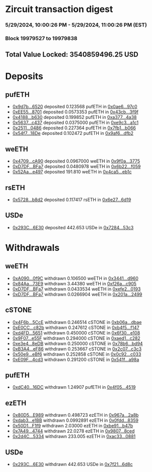 # Zircuit transaction digest
### 5/29/2024, 10:00:26 PM - 5/29/2024, 11:00:26 PM (EST)
### Block 19979527 to 19979838

## Total Value Locked: 3540859496.25 USD

# Deposits
## pufETH
- [0x9d7b...6520](https://etherscan.io/address/0x9d7bE3CD0f561075028ce5e2128C15e359a26520) deposited 0.123568 pufETH in [0x0ae6...97c0](https://etherscan.io/tx/0x9d7bE3CD0f561075028ce5e2128C15e359a26520)
- [0xEE55...8701](https://etherscan.io/address/0xEE558D77e2Ac4278Bdfe0a7a4B5ea9e8c1fC8701) deposited 0.0573353 pufETH in [0x43cb...3f9f](https://etherscan.io/tx/0xEE558D77e2Ac4278Bdfe0a7a4B5ea9e8c1fC8701)
- [0x4188...b630](https://etherscan.io/address/0x41885b24887e4d9BD954Adf1a0cbaEA5ba30b630) deposited 0.199852 pufETH in [0xa377...4a38](https://etherscan.io/tx/0x41885b24887e4d9BD954Adf1a0cbaEA5ba30b630)
- [0x5637...c437](https://etherscan.io/address/0x5637be2D23eD65c5Bb3Bd3511D28f3D6C24Ec437) deposited 0.0375000 pufETH in [0xe9c3...a1c1](https://etherscan.io/tx/0x5637be2D23eD65c5Bb3Bd3511D28f3D6C24Ec437)
- [0x2511...0486](https://etherscan.io/address/0x2511a69eB0A96225A54C9506ad69976034530486) deposited 0.227364 pufETH in [0x7fb1...b066](https://etherscan.io/tx/0x2511a69eB0A96225A54C9506ad69976034530486)
- [0x54f7...18De](https://etherscan.io/address/0x54f715E6891f5B3c381D7AA588D19089386118De) deposited 0.102472 pufETH in [0x9af6...dfb2](https://etherscan.io/tx/0x54f715E6891f5B3c381D7AA588D19089386118De)
## weETH
- [0x4709...cA90](https://etherscan.io/address/0x470992aC6d571d066D52ab67D05aF8D82781cA90) deposited 0.0967000 weETH in [0x9f0a...3775](https://etherscan.io/tx/0x470992aC6d571d066D52ab67D05aF8D82781cA90)
- [0xD7DF...BFa7](https://etherscan.io/address/0xD7DF7E085214743530afF339aFC420c7c720BFa7) deposited 0.0480978 weETH in [0x6b22...f059](https://etherscan.io/tx/0xD7DF7E085214743530afF339aFC420c7c720BFa7)
- [0x52Aa...e497](https://etherscan.io/address/0x52Aa899454998Be5b000Ad077a46Bbe360F4e497) deposited 191.810 weETH in [0x4ca5...eb1c](https://etherscan.io/tx/0x52Aa899454998Be5b000Ad077a46Bbe360F4e497)
## rsETH
- [0x5728...b8d2](https://etherscan.io/address/0x5728cD3473E386875Ce5F50e51804Fb50249b8d2) deposited 0.117417 rsETH in [0x6e27...6d19](https://etherscan.io/tx/0x5728cD3473E386875Ce5F50e51804Fb50249b8d2)
## USDe
- [0x293C...6E30](https://etherscan.io/address/0x293C6937D8D82e05B01335F7B33FBA0c8e256E30) deposited 442.653 USDe in [0x7284...53c3](https://etherscan.io/tx/0x293C6937D8D82e05B01335F7B33FBA0c8e256E30)
# Withdrawals
## weETH
- [0xA090...0f9C](https://etherscan.io/address/0xA0901C7b8177fb3645B64D618cfD94a688270f9C) withdrawn 0.106500 weETH in [0x3441...d960](https://etherscan.io/tx/0xA0901C7b8177fb3645B64D618cfD94a688270f9C)
- [0x84Aa...73E9](https://etherscan.io/address/0x84Aad968035E1505c9BBc2d35AEDdAf745b273E9) withdrawn 3.44380 weETH in [0xf26a...c905](https://etherscan.io/tx/0x84Aad968035E1505c9BBc2d35AEDdAf745b273E9)
- [0xD7DF...BFa7](https://etherscan.io/address/0xD7DF7E085214743530afF339aFC420c7c720BFa7) withdrawn 0.0433534 weETH in [0xefe2...0193](https://etherscan.io/tx/0xD7DF7E085214743530afF339aFC420c7c720BFa7)
- [0xD7DF...BFa7](https://etherscan.io/address/0xD7DF7E085214743530afF339aFC420c7c720BFa7) withdrawn 0.0266904 weETH in [0x201a...2499](https://etherscan.io/tx/0xD7DF7E085214743530afF339aFC420c7c720BFa7)
## cSTONE
- [0x4F6b...5CcE](https://etherscan.io/address/0x4F6b673Cf365e38f09Fe7c507A61271BC2F65CcE) withdrawn 0.246514 cSTONE in [0xb06a...dbae](https://etherscan.io/tx/0x4F6b673Cf365e38f09Fe7c507A61271BC2F65CcE)
- [0xE0CC...c82b](https://etherscan.io/address/0xE0CC599E4d62E3556674F9321A85d60BCa1Fc82b) withdrawn 0.247612 cSTONE in [0xb4f5...f147](https://etherscan.io/tx/0xE0CC599E4d62E3556674F9321A85d60BCa1Fc82b)
- [0xd4FD...5651](https://etherscan.io/address/0xd4FD9a96dCBdABAC24Ab28236b391849b8835651) withdrawn 0.450000 cSTONE in [0x6f30...e108](https://etherscan.io/tx/0xd4FD9a96dCBdABAC24Ab28236b391849b8835651)
- [0x9F07...e55F](https://etherscan.io/address/0x9F077aB109467AE12991E3d5b017f9d9884Ce55F) withdrawn 0.294000 cSTONE in [0xaed1...c282](https://etherscan.io/tx/0x9F077aB109467AE12991E3d5b017f9d9884Ce55F)
- [0xe3e4...8eDB](https://etherscan.io/address/0xe3e42Ce8671c5266D7F1E08423d509B131238eDB) withdrawn 0.250000 cSTONE in [0x78b6...bd94](https://etherscan.io/tx/0xe3e42Ce8671c5266D7F1E08423d509B131238eDB)
- [0xB3A4...eF86](https://etherscan.io/address/0xB3A43CFD1C3AaD39f165d30d48B381F08814eF86) withdrawn 0.253667 cSTONE in [0x2c07...c3c3](https://etherscan.io/tx/0xB3A43CFD1C3AaD39f165d30d48B381F08814eF86)
- [0x50e9...eBf6](https://etherscan.io/address/0x50e94e012F19D0591dD55fFa5A51b40d3EE8eBf6) withdrawn 0.252858 cSTONE in [0x0c92...c033](https://etherscan.io/tx/0x50e94e012F19D0591dD55fFa5A51b40d3EE8eBf6)
- [0xE09F...4cd3](https://etherscan.io/address/0xE09Fb8Fc11204eb31a02438E364fD98f8dc94cd3) withdrawn 0.291200 cSTONE in [0x541f...a98a](https://etherscan.io/tx/0xE09Fb8Fc11204eb31a02438E364fD98f8dc94cd3)
## pufETH
- [0xdC40...16DC](https://etherscan.io/address/0xdC40fC2915331297b52E47990FD033a1B42F16DC) withdrawn 1.24907 pufETH in [0x4f05...4519](https://etherscan.io/tx/0xdC40fC2915331297b52E47990FD033a1B42F16DC)
## ezETH
- [0x80D5...E989](https://etherscan.io/address/0x80D58283dFEaCC399448f82cE9Bd64e5EC7CE989) withdrawn 0.498723 ezETH in [0x967a...2a8b](https://etherscan.io/tx/0x80D58283dFEaCC399448f82cE9Bd64e5EC7CE989)
- [0xdab3...e1BB](https://etherscan.io/address/0xdab31568D56Edc75d70E63E65B98784D4981e1BB) withdrawn 0.0992891 ezETH in [0x0fdd...8359](https://etherscan.io/tx/0xdab31568D56Edc75d70E63E65B98784D4981e1BB)
- [0x50D1...F1f9](https://etherscan.io/address/0x50D18A980c1eeEB14DE179ED6e3b54D13C23F1f9) withdrawn 2.03000 ezETH in [0xbe91...b47b](https://etherscan.io/tx/0x50D18A980c1eeEB14DE179ED6e3b54D13C23F1f9)
- [0x7A49...4744](https://etherscan.io/address/0x7A493Be5c2ce014cD049Bf178a1ac0Db1B434744) withdrawn 22.0278 ezETH in [0x9807...8ced](https://etherscan.io/tx/0x7A493Be5c2ce014cD049Bf178a1ac0Db1B434744)
- [0x2d4C...5334](https://etherscan.io/address/0x2d4C0f33402C9b6F4aD6f70718D22Da2D4225334) withdrawn 233.005 ezETH in [0xac33...0881](https://etherscan.io/tx/0x2d4C0f33402C9b6F4aD6f70718D22Da2D4225334)
## USDe
- [0x293C...6E30](https://etherscan.io/address/0x293C6937D8D82e05B01335F7B33FBA0c8e256E30) withdrawn 442.653 USDe in [0x7f21...6d8c](https://etherscan.io/tx/0x293C6937D8D82e05B01335F7B33FBA0c8e256E30)

